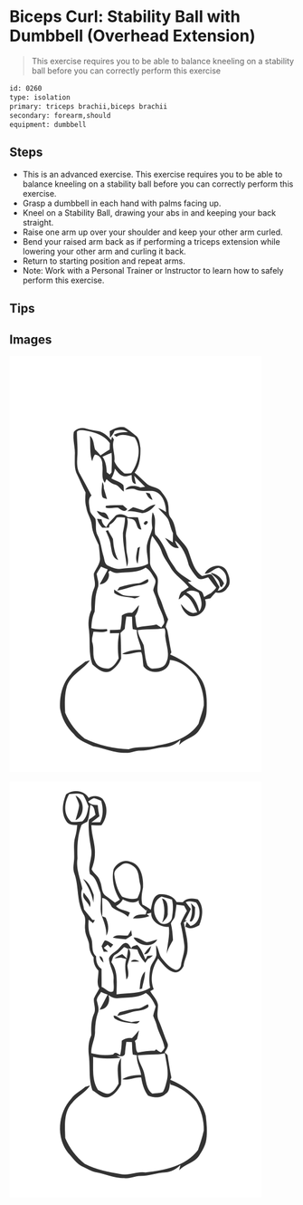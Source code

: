 # Biceps Curl: Stability Ball with Dumbbell (Overhead Extension)
> This exercise requires you to be able to balance kneeling on a stability ball before you can correctly perform this exercise

``` 
id: 0260 
type: isolation 
primary: triceps brachii,biceps brachii 
secondary: forearm,should 
equipment: dumbbell 
``` 

## Steps

 - This is an advanced exercise. This exercise requires you to be able to balance kneeling on a stability ball before you can correctly perform this exercise.
 - Grasp a dumbbell in each hand with palms facing up.
 - Kneel on a Stability Ball, drawing your abs in and keeping your back straight.
 - Raise one arm up over your shoulder and keep your other arm curled.
 - Bend your raised arm back as if performing a triceps extension while lowering your other arm and curling it back.
 - Return to starting position and repeat arms.
 - Note: Work with a Personal Trainer or Instructor to learn how to safely perform this exercise.

## Tips


## Images

![](./../svg/0260-relaxation.svg)

![](./../svg/0260-tension.svg)

